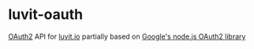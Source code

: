 # luvit-oauth

[OAuth2](http://en.wikipedia.org/wiki/OAuth2#OAuth_2.0) API for [luvit.io](http://luvit.io) partially based on [Google's node.js OAuth2 library](https://github.com/google/google-auth-library-nodejs)